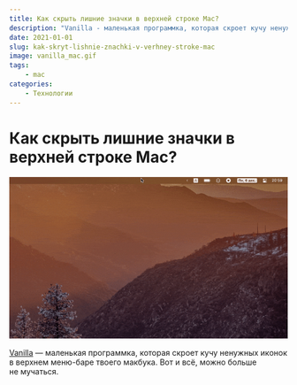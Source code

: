 ```yaml
---
title: Как скрыть лишние значки в верхней строке Mac?
description: "Vanilla - маленькая программка, которая скроет кучу ненужных иконок в верхнем меню-баре твоего макбука. Вот и всё, можно больше не мучаться"
date: 2021-01-01
slug: kak-skryt-lishnie-znachki-v-verhney-stroke-mac
image: vanilla_mac.gif
tags:
    - mac
categories:
    - Технологии
---
```



# Как скрыть лишние значки в верхней строке Mac?

![](vanilla_mac.gif)

[Vanilla](https://matthewpalmer.net/vanilla/) — маленькая программка, которая скроет кучу ненужных иконок в верхнем меню-баре твоего макбука. Вот и всё, можно больше не мучаться.